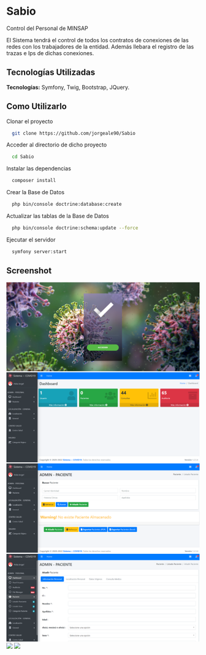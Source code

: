 # Sabio
Control del Personal de MINSAP
<p>El Sistema tendrá el control de todos los contratos de conexiones de las redes con los trabajadores de la entidad. Además llebara el registro de las trazas e Ips de dichas conexiones.</p>

## Tecnologías Utilizadas

**Tecnologías:** Symfony, Twig, Bootstrap, JQuery.


## Como Utilizarlo

Clonar el proyecto

```bash
  git clone https://github.com/jorgeale90/Sabio
```

Acceder al directorio de dicho proyecto

```bash
  cd Sabio
```

Instalar las dependencias

```bash
  composer install
```

Crear la Base de Datos

```bash
  php bin/console doctrine:database:create
```

Actualizar las tablas de la Base de Datos

```bash
  php bin/console doctrine:schema:update --force
```

Ejecutar el servidor

```bash
  symfony server:start
```

## Screenshot

![](https://github.com/jorgeale90/Sistema_COVID19/blob/develop/public/screenshot/1.png)
![](https://github.com/jorgeale90/Sistema_COVID19/blob/develop/public/screenshot/2.png)
![](https://github.com/jorgeale90/Sistema_COVID19/blob/develop/public/screenshot/3.png)
![](https://github.com/jorgeale90/Sistema_COVID19/blob/develop/public/screenshot/4.png)
![](https://github.com/jorgeale90/Sistema_COVID19/blob/develop/public/screenshot/5.png)
![](https://github.com/jorgeale90/Sistema_COVID19/blob/develop/public/screenshot/6.png)
